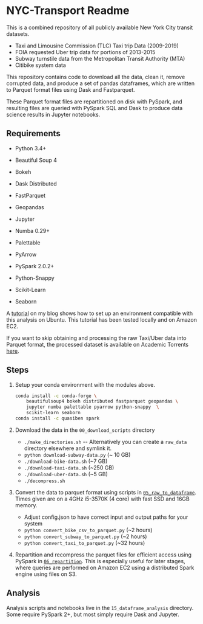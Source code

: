 # NYC-Transport Readme

This is a combined repository of all publicly available New York City transit 
datasets. 

- Taxi and Limousine Commission (TLC) Taxi trip Data (2009-2019)
- FOIA requested Uber trip data for portions of 2013-2015
- Subway turnstile data from the Metropolitan Transit Authority (MTA)
- Citibike system data

This repository contains code to download all the data, clean it, remove 
corrupted data, and produce a set of pandas dataframes, which are written to 
Parquet format files using Dask and Fastparquet.

These Parquet format files are repartitioned on disk with PySpark, and
resulting files are queried with PySpark SQL and Dask to produce data science
results in Jupyter notebooks.

## Requirements

- Python 3.4+

- Beautiful Soup 4
- Bokeh
- Dask Distributed
- FastParquet
- Geopandas
- Jupyter
- Numba 0.29+
- Palettable
- PyArrow
- PySpark 2.0.2+
- Python-Snappy
- Scikit-Learn
- Seaborn

A [tutorial](https://r-shekhar.github.io/posts/data-science-environment.html)
on my blog shows how to set up an environment compatible with this analysis 
on Ubuntu. This tutorial has been tested locally and on Amazon EC2. 

If you want to skip obtaining and processing the raw Taxi/Uber data into Parquet format,
the processed dataset is available on Academic Torrents [here](http://academictorrents.com/details/4f465810b86c6b793d1c7556fe3936441081992e). 

## Steps

1. Setup your conda environment with the modules above. 

    ```bash
    conda install -c conda-forge \
        beautifulsoup4 bokeh distributed fastparquet geopandas \
        jupyter numba palettable pyarrow python-snappy  \
        scikit-learn seaborn
    conda install -c quasiben spark
    ```

2. Download the data in the `00_download_scripts` directory
    +  `./make_directories.sh` -- Alternatively you can create a `raw_data` 
       directory elsewhere and symlink it.
    +  `python download-subway-data.py` (~ 10 GB)
    +  `./download-bike-data.sh`  (~7 GB)
    +  `./download-taxi-data.sh`  (~250 GB)
    +  `./download-uber-data.sh`  (~5 GB)
    +  `./decompress.sh`

3. Convert the data to parquet format using scripts in [`05_raw_to_dataframe`](
https://github.com/r-shekhar/NYC-transport/tree/master/05_raw_to_dataframe). 
   Times given are on a 4GHz i5-3570K (4 core) with fast SSD and 16GB memory.
    + Adjust config.json to have correct input and output paths for your system
    + `python convert_bike_csv_to_parquet.py` (~2 hours)
    + `python convert_subway_to_parquet.py` (~2 hours)
    + `python convert_taxi_to_parquet.py` (~32 hours)

4. Repartition and recompress the parquet files for efficient access using 
   PySpark in [`06_repartition`](https://github.com/r-shekhar/NYC-transport/tree/master/06_repartition).
   This is especially useful for later stages, where queries are performed on
   Amazon EC2 using a distributed Spark engine using files on S3. 

## Analysis

Analysis scripts and notebooks live in the `15_dataframe_analysis` directory.  Some require PySpark 2+, but most simply require Dask and Jupyter. 
